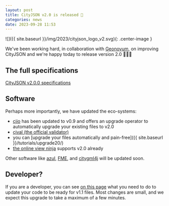 ```yaml
---
layout: post
title: CityJSON v2.0 is released 🚀
categories: news
date: 2023-09-28 11:53
---
```


![]({{ site.baseurl }}/img/2023/cityjson_logo_v2.svg){: .center-image }

We've been working hard, in collaboration with [Geonovum](https://www.geonovum.nl/), on improving CityJSON and we're happy today to release version 2.0 🎉🍾🚀


## The full specifications

[CityJSON v2.0.0 specifications](https://cityjson.org/specs/2.0.0/)


## Software 

Perhaps more importantly, we have updated the eco-systems:

  - [cjio](https://github.com/cityjson/cjio) has been updated to v0.9 and offers an upgrade operator to automatically upgrade your existing files to v2.0
  - [cjval (the official validator)](https://validator.cityjson.org/)
  - you can [upgrade your files automatically and pain-free]({{ site.baseurl }}/tutorials/upgrade20/)
  - [the online view ninja](https://ninja.cityjson.org/) supports v2.0 already 

Other software like [azul](https://github.com/tudelft3d/azul), [FME](https://github.com/safesoftware/fme-CityJSON/), and [citygml4j](https://github.com/citygml4j/citygml-tools) will be updated soon.

## Developer?

If you are a developer, you can see [on this page](https://cityjson.org/dev/upgrade20/) what you need to do to update your code to be ready for v1.1 files.
Most changes are small, and we expect this upgrade to take a maximum of a few minutes.


